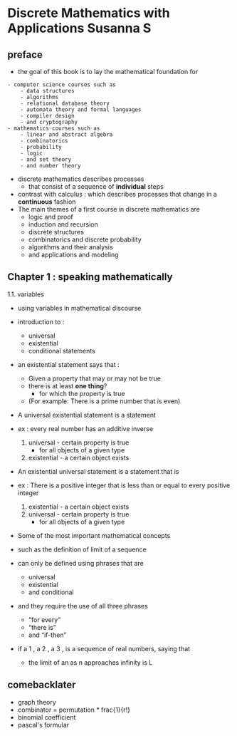 # Discrete Mathematics with Applications Susanna S
## preface
- the goal of this book is to lay the mathematical foundation for
```
- computer science courses such as
    - data structures
    - algorithms
    - relational database theory
    - automata theory and formal languages
    - compiler design
    - and cryptography
- mathematics courses such as
    - linear and abstract algebra
    - combinatorics
    - probability
    - logic
    - and set theory
    - and number theory
```
- discrete mathematics describes processes
    - that consist of a sequence of **individual** steps
- contrast with calculus : which describes processes that change in a **continuous** fashion
- The main themes of a first course in discrete mathematics are
    - logic and proof
    - induction and recursion
    - discrete structures
    - combinatorics and discrete probability
    - algorithms and their analysis
    - and applications and modeling

## Chapter 1 : speaking mathematically
1.1. variables
- using variables in mathematical discourse
- introduction to :
    - universal
    - existential
    - conditional statements

- an existential statement says that :
    - Given a property that may or may not be true
    - there is at least __one thing__?
        - for which the property is true
    - (For example: There is a prime number that is even)
-  A universal existential statement is a statement
- ex : every real number has an additive inverse
    1. universal - certain property is true
        - for all objects of a given type
    2. existential - a certain object exists
- An existential universal statement is a statement that is
- ex : There is a positive integer that is less than or equal to every positive integer
    1. existential - a certain object exists
    2. universal - certain property is true
        - for all objects of a given type

- Some of the most important mathematical concepts
- such as the definition of limit of a sequence
- can only be defined using phrases that are
    - universal
    - existential
    - and conditional
- and they require the use of all three phrases
    - “for every”
    - “there is”
    - and “if-then”
- if a 1 , a 2 , a 3 , is a sequence of real numbers, saying that
    - the limit of an as n approaches infinity is L

## comebacklater
- graph theory
- combinator = permutation * frac{1}{r!}
- binomial coefficient
- pascal's formular
